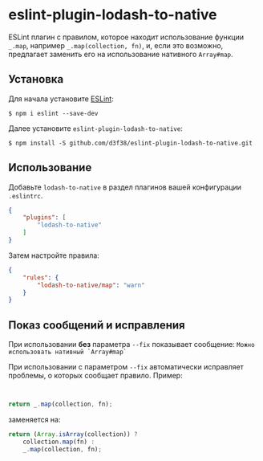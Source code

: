 # eslint-plugin-lodash-to-native

ESLint плагин с правилом, которое находит использование функции `_.map`, например `_.map(collection, fn)`, и, если это возможно, предлагает заменить его на использование нативного `Array#map`.

## Установка

Для начала установите [ESLint](http://eslint.org):

```
$ npm i eslint --save-dev
```

Далее установите `eslint-plugin-lodash-to-native`:

```
$ npm install -S github.com/d3f38/eslint-plugin-lodash-to-native.git
```

## Использование

Добавьте `lodash-to-native` в раздел плагинов вашей конфигурации ` .eslintrc`. 

```json
{
    "plugins": [
        "lodash-to-native"
    ]
}
```


Затем настройте правила:

```json
{
    "rules": {
        "lodash-to-native/map": "warn"
    }
}
```

## Показ сообщений и исправления
При использовании **без** параметра `--fix` показывает сообщение: 
```Можно использовать нативный `Array#map` ```

При использовании c параметром `--fix` автоматически исправляет проблемы, о которых сообщает правило. Пример:

``` ```
```js
return _.map(collection, fn);
```
заменяется на:
```js
return (Array.isArray(collection)) ?
    collection.map(fn) :
    _.map(collection, fn);
```





